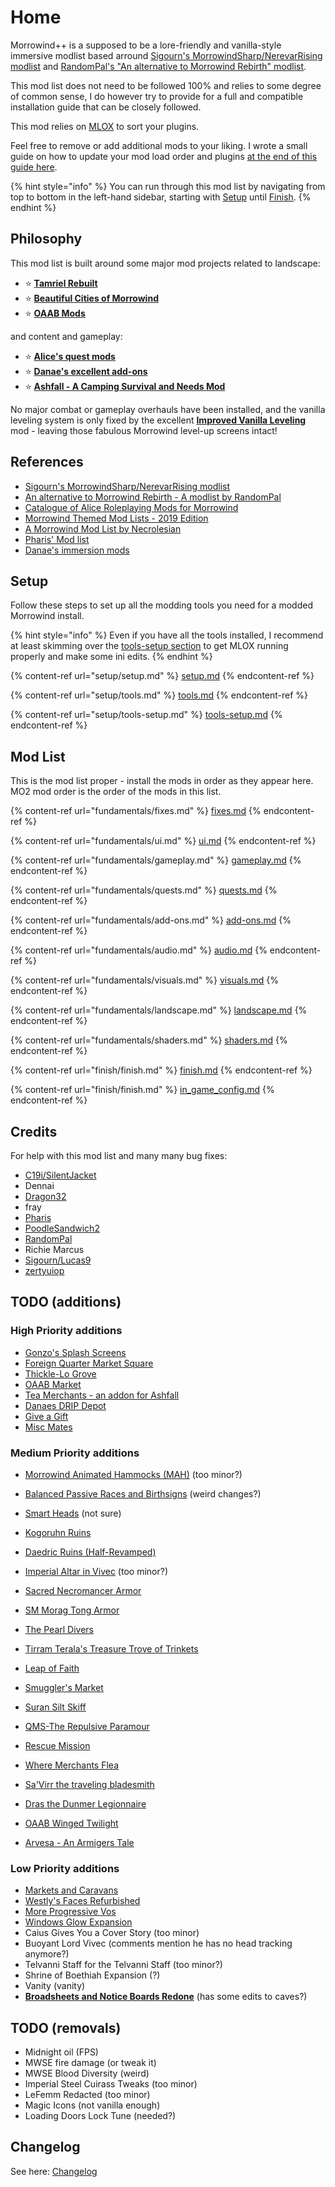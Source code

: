 # Home

Morrowind++ is a supposed to be a lore-friendly and vanilla-style immersive modlist based arround [Sigourn's MorrowindSharp/NerevarRising modlist](https://github.com/Sigourn/nerevarrising/blob/master/main.md) and [RandomPal's "An alternative to Morrowind Rebirth" modlist](https://www.nexusmods.com/morrowind/mods/48812).

This mod list does not need to be followed 100% and relies to some degree of common sense, I do however try to provide for a full and compatible installation guide that can be closely followed.

This mod relies on [MLOX](setup/tools.md#⭐-mlox-ruleshttpsgithubcommloxmloxreleasestagv10) to sort your plugins.

Feel free to remove or add additional mods to your liking. I wrote a small guide on how to update your mod load order and plugins [at the end of this guide here](finish/finish.md).

{% hint style="info" %}
You can run through this mod list by navigating from top to bottom in the left-hand sidebar, starting with [Setup](./setup/setup.md) until [Finish](./finish/finish.md).
{% endhint %}

## Philosophy

This mod list is built around some major mod projects related to landscape:

* ⭐ [**Tamriel Rebuilt**](https://www.nexusmods.com/morrowind/mods/42145)
* ⭐ [**Beautiful Cities of Morrowind**](https://www.nexusmods.com/morrowind/mods/49231)
* ⭐ [**OAAB Mods**](https://www.nexusmods.com/morrowind/mods/49042)

and content and gameplay:

* ⭐ [**Alice's quest mods**](https://www.nexusmods.com/morrowind/users/4709296)
* ⭐ [**Danae's excellent add-ons**](https://www.nexusmods.com/morrowind/users/1233897)
* ⭐ [**Ashfall - A Camping Survival and Needs Mod**](https://www.nexusmods.com/morrowind/mods/49057)

No major combat or gameplay overhauls have been installed, and the vanilla leveling system is only fixed by the excellent [**Improved Vanilla Leveling**](https://www.nexusmods.com/morrowind/mods/48065) mod - leaving those fabulous Morrowind level-up screens intact!

## References

* [Sigourn's MorrowindSharp/NerevarRising modlist](https://github.com/Sigourn/nerevarrising/blob/master/main.md)
* [An alternative to Morrowind Rebirth - A modlist by RandomPal](https://www.nexusmods.com/morrowind/mods/48812)
* [Catalogue of Alice Roleplaying Mods for Morrowind](https://alicemorrowindmods.wordpress.com/2021/06/03/catalogue-of-alice-roleplaying-mods-for-morrowind/)
* [Morrowind Themed Mod Lists - 2019 Edition](https://github.com/Lucevar/mw-immersion-mods)
* [A Morrowind Mod List by Necrolesian](https://github.com/Necrolesian/morrowind-mod-list)
* [Pharis' Mod list](https://github.com/PharisMods/pharis-mod-list)
* [Danae's immersion mods](https://danaeplays.thenet.sk/modlist-little-things-that-go-a-long-way-immersive-mods/)

## Setup

Follow these steps to set up all the modding tools you need for a modded Morrowind install.

{% hint style="info" %}
Even if you have all the tools installed, I recommend at least skimming over the [tools-setup section](setup/tools-setup.md) to get MLOX running properly and make some ini edits.
{% endhint %}

{% content-ref url="setup/setup.md" %}
[setup.md](setup/setup.md)
{% endcontent-ref %}

{% content-ref url="setup/tools.md" %}
[tools.md](setup/tools.md)
{% endcontent-ref %}

{% content-ref url="setup/tools-setup.md" %}
[tools-setup.md](setup/tools-setup.md)
{% endcontent-ref %}

## Mod List

This is the mod list proper - install the mods in order as they appear here. MO2 mod order is the order of the mods in this list.

{% content-ref url="fundamentals/fixes.md" %}
[fixes.md](fundamentals/fixes.md)
{% endcontent-ref %}

{% content-ref url="fundamentals/ui.md" %}
[ui.md](fundamentals/ui.md)
{% endcontent-ref %}

{% content-ref url="fundamentals/gameplay.md" %}
[gameplay.md](fundamentals/gameplay.md)
{% endcontent-ref %}

{% content-ref url="fundamentals/quests.md" %}
[quests.md](fundamentals/quests.md)
{% endcontent-ref %}

{% content-ref url="fundamentals/add-ons.md" %}
[add-ons.md](fundamentals/add-ons.md)
{% endcontent-ref %}

{% content-ref url="fundamentals/audio.md" %}
[audio.md](fundamentals/audio.md)
{% endcontent-ref %}

{% content-ref url="fundamentals/visuals.md" %}
[visuals.md](fundamentals/visuals.md)
{% endcontent-ref %}

{% content-ref url="fundamentals/landscape.md" %}
[landscape.md](fundamentals/landscape.md)
{% endcontent-ref %}

{% content-ref url="fundamentals/shaders.md" %}
[shaders.md](fundamentals/shaders.md)
{% endcontent-ref %}

{% content-ref url="finish/finish.md" %}
[finish.md](finish/finish.md)
{% endcontent-ref %}

{% content-ref url="finish/finish.md" %}
[in_game_config.md](finish/in_game_config.md)
{% endcontent-ref %}

## Credits

For help with this mod list and many many bug fixes:

* [C19i/SilentJacket](https://www.nexusmods.com/morrowind/users/7006096)
* Dennai
* [Dragon32](https://www.nexusmods.com/morrowind/users/2553)
* fray
* [Pharis](https://github.com/PharisMods/pharis-mod-list)
* [PoodleSandwich2](https://www.nexusmods.com/morrowind/users/45710542)
* [RandomPal](https://www.nexusmods.com/morrowind/users/59284071)
* Richie Marcus
* [Sigourn/Lucas9](https://www.nexusmods.com/morrowind/users/14600469)
* [zertyuiop](https://github.com/rfuzzo/MorrowindPlusPlus/issues/2)

## TODO (additions)

### High Priority additions

* [Gonzo's Splash Screens](https://www.nexusmods.com/morrowind/mods/51667)
* [Foreign Quarter Market Square](https://www.nexusmods.com/morrowind/mods/51700)
* [Thickle-Lo Grove](https://www.nexusmods.com/morrowind/mods/51689)
* [OAAB Market](https://www.nexusmods.com/morrowind/mods/51687)
* [Tea Merchants - an addon for Ashfall](https://www.nexusmods.com/morrowind/mods/51656)
* [Danaes DRIP Depot](https://www.nexusmods.com/morrowind/mods/51645)
* [Give a Gift](https://www.nexusmods.com/morrowind/mods/46661)
* [Misc Mates](https://www.nexusmods.com/morrowind/mods/48122)

### Medium Priority additions

* [Morrowind Animated Hammocks (MAH)](https://www.nexusmods.com/morrowind/mods/49767) (too minor?)
* [Balanced Passive Races and Birthsigns](https://www.nexusmods.com/morrowind/mods/47782) (weird changes?)
* [Smart Heads](https://www.nexusmods.com/morrowind/mods/50098) (not sure)
* [Kogoruhn Ruins](https://www.nexusmods.com/morrowind/mods/44034)
* [Daedric Ruins (Half-Revamped)](https://www.nexusmods.com/morrowind/mods/51674)
* [Imperial Altar in Vivec](https://www.nexusmods.com/morrowind/mods/50273) (too minor?)

* [Sacred Necromancer Armor](https://www.nexusmods.com/morrowind/mods/51651)
* [SM Morag Tong Armor](https://www.nexusmods.com/morrowind/mods/50953)

* [The Pearl Divers](https://www.nexusmods.com/morrowind/mods/51703)
* [Tirram Terala's Treasure Trove of Trinkets](https://www.nexusmods.com/morrowind/mods/51699)
* [Leap of Faith](https://www.nexusmods.com/morrowind/mods/51702)
* [Smuggler's Market](https://www.nexusmods.com/morrowind/mods/51698)
* [Suran Silt Skiff](https://www.nexusmods.com/morrowind/mods/51697)
* [QMS-The Repulsive Paramour](https://www.nexusmods.com/morrowind/mods/51694)
* [Rescue Mission](https://www.nexusmods.com/morrowind/mods/51693)
* [Where Merchants Flea](https://www.nexusmods.com/morrowind/mods/51691)
* [Sa'Virr the traveling bladesmith](https://www.nexusmods.com/morrowind/mods/51684)
* [Dras the Dunmer Legionnaire](https://www.nexusmods.com/morrowind/mods/51446)

* [OAAB Winged Twilight](https://www.nexusmods.com/morrowind/mods/51643)
* [Arvesa - An Armigers Tale](https://www.nexusmods.com/morrowind/mods/50306)

### Low Priority additions

* [Markets and Caravans](https://www.nexusmods.com/morrowind/mods/51704)
* [Westly's Faces Refurbished](https://www.nexusmods.com/morrowind/mods/51214)
* [More Progressive Vos](https://www.nexusmods.com/morrowind/mods/51701)
* [Windows Glow Expansion](https://www.nexusmods.com/morrowind/mods/42271)
* Caius Gives You a Cover Story (too minor)
* Buoyant Lord Vivec (comments mention he has no head tracking anymore?)
* Telvanni Staff for the Telvanni Staff (too minor?)
* Shrine of Boethiah Expansion (?)
* Vanity (vanity)
* [**Broadsheets and Notice Boards Redone**](https://www.nexusmods.com/morrowind/mods/50999) (has some edits to caves?)

## TODO (removals)

* Midnight oil (FPS)
* MWSE fire damage (or tweak it)
* MWSE Blood Diversity (weird)
* Imperial Steel Cuirass Tweaks (too minor)
* LeFemm Redacted (too minor)
* Magic Icons (not vanilla enough)
* Loading Doors Lock Tune (needed?)

## Changelog

See here: [Changelog](CHANGELOG.md)
